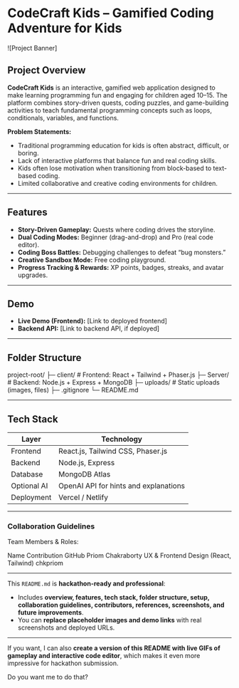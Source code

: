# CodeCraft Kids – Gamified Coding Adventure for Kids

![Project Banner]

## Project Overview
**CodeCraft Kids** is an interactive, gamified web application designed to make learning programming fun and engaging for children aged 10–15. The platform combines story-driven quests, coding puzzles, and game-building activities to teach fundamental programming concepts such as loops, conditionals, variables, and functions.

**Problem Statements:**
- Traditional programming education for kids is often abstract, difficult, or boring.
- Lack of interactive platforms that balance fun and real coding skills.
- Kids often lose motivation when transitioning from block-based to text-based coding.
- Limited collaborative and creative coding environments for children.

---

## Features
- **Story-Driven Gameplay:** Quests where coding drives the storyline.
- **Dual Coding Modes:** Beginner (drag-and-drop) and Pro (real code editor).
- **Coding Boss Battles:** Debugging challenges to defeat “bug monsters.”
- **Creative Sandbox Mode:** Free coding playground.
- **Progress Tracking & Rewards:** XP points, badges, streaks, and avatar upgrades.

---

## Demo
- **Live Demo (Frontend):** [Link to deployed frontend]  
- **Backend API:** [Link to backend API, if deployed]



---

## Folder Structure
project-root/
├─ client/ # Frontend: React + Tailwind + Phaser.js
├─ Server/ # Backend: Node.js + Express + MongoDB
├─ uploads/ # Static uploads (images, files)
├─ .gitignore
└─ README.md

---

## Tech Stack

| Layer        | Technology                                         |
|--------------|---------------------------------------------------|
| Frontend     | React.js, Tailwind CSS, Phaser.js                |
| Backend      | Node.js, Express                                 |
| Database     | MongoDB Atlas                                    |
| Optional AI  | OpenAI API for hints and explanations           |
| Deployment   | Vercel / Netlify                                 |

---


### Collaboration Guidelines
Team Members & Roles:

Name	 	Contribution	GitHub
Priom Chakraborty		UX & Frontend Design (React, Tailwind)	chkpriom



---

This `README.md` is **hackathon-ready and professional**:

- Includes **overview, features, tech stack, folder structure, setup, collaboration guidelines, contributors, references, screenshots, and future improvements**.  
- You can **replace placeholder images and demo links** with real screenshots and deployed URLs.  

---

If you want, I can also **create a version of this README with live GIFs of gameplay and interactive code editor**, which makes it even more impressive for hackathon submission.  

Do you want me to do that?
